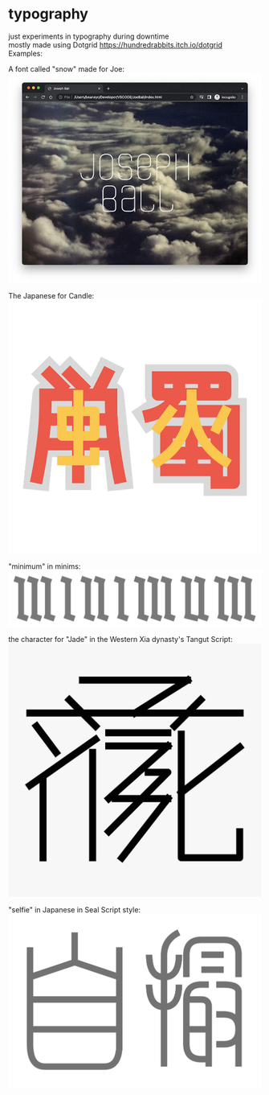 # typography
just experiments in typography during downtime  
mostly made using Dotgrid https://hundredrabbits.itch.io/dotgrid  
Examples:  

A font called "snow" made for Joe:  
<img src="https://github.com/CallumBeaney/typography/blob/main/first-font/firstfont%20-%20joe's%20site.jpg?raw=true" alt="drawing" width="550"/>  
  
  
The Japanese for Candle:  
<img src="https://github.com/CallumBeaney/typography/blob/main/hanzi/candle.png" alt="drawing" width="550"/>

"minimum" in minims:  
<img src="https://github.com/CallumBeaney/typography/blob/main/Misc/minimum.png" alt="drawing" width="550"/>   
  

the character for "Jade" in the Western Xia dynasty's Tangut Script:  
<img src="hanzi/tangut-jade.jpg" alt="drawing" width="550"/>  

"selfie" in Japanese in Seal Script style:  
<img src="https://github.com/CallumBeaney/typography/blob/main/hanzi/%E8%87%AA%E6%92%AE-seal-script.png" alt="drawing" width="550"/>  

